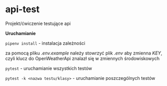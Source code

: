 # api-test

Projekt/ćwiczenie testujące api

**Uruchamianie**

`pipenv install` - instalacja zależności

za pomocą pliku *.env.example* należy stowrzyć plik *.env* aby zmienna *KEY*, czyli klucz do OpenWeatherApi znalazł się
w zmiennych środowiskowych

`pytest` - uruchamianie wszystkich testów

`pytest -k <nazwa testu/klasy>` - uruchamianie poszczególnych testów



